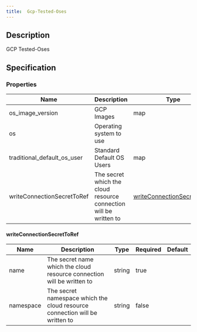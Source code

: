 ```yaml
---
title:  Gcp-Tested-Oses
---
```


## Description

GCP Tested-Oses

## Specification


### Properties

 Name | Description | Type | Required | Default 
 ------------ | ------------- | ------------- | ------------- | ------------- 
 os_image_version | GCP Images | map | false |  
 os | Operating system to use |  | false |  
 traditional_default_os_user | Standard Default OS Users | map | false |  
 writeConnectionSecretToRef | The secret which the cloud resource connection will be written to | [writeConnectionSecretToRef](#writeConnectionSecretToRef) | false |  


#### writeConnectionSecretToRef

 Name | Description | Type | Required | Default 
 ------------ | ------------- | ------------- | ------------- | ------------- 
 name | The secret name which the cloud resource connection will be written to | string | true |  
 namespace | The secret namespace which the cloud resource connection will be written to | string | false |  
